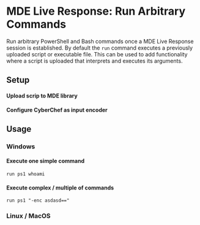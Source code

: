 # MDE Live Response: Run Arbitrary Commands
Run arbitrary PowerShell and Bash commands once a MDE Live Response session is established. 
By default the `run` command executes a previously uploaded script or executable file.
This can be used to add functionality where a script is uploaded that interprets and executes its arguments.

## Setup
#### Upload scrip to MDE library
#### Configure CyberChef as input encoder

## Usage
### Windows
#### Execute one simple command
```
run ps1 whoami
```
#### Execute complex / multiple of commands
```
run ps1 "-enc asdasd=="
```

### Linux / MacOS
```
```
